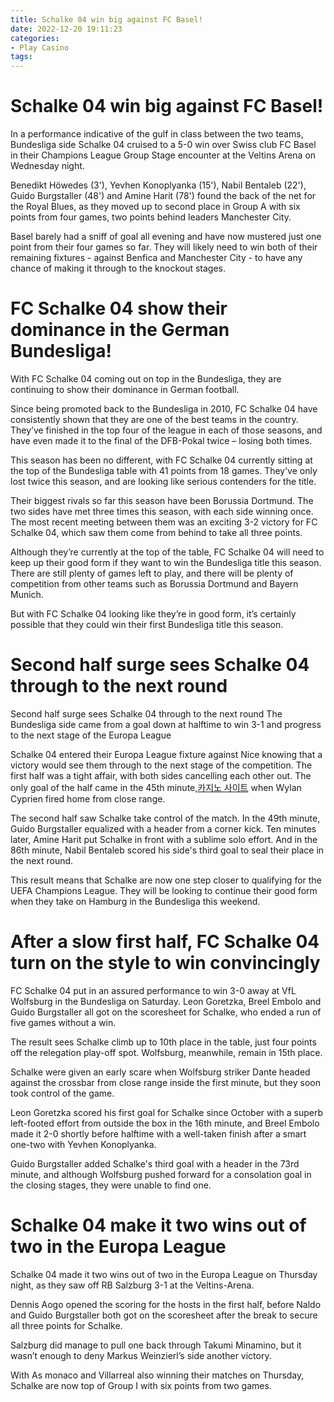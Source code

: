 ```yaml
---
title: Schalke 04 win big against FC Basel!
date: 2022-12-20 19:11:23
categories:
- Play Casino
tags:
---
```



#  Schalke 04 win big against FC Basel!

In a performance indicative of the gulf in class between the two teams, Bundesliga side Schalke 04 cruised to a 5-0 win over Swiss club FC Basel in their Champions League Group Stage encounter at the Veltins Arena on Wednesday night.

Benedikt Höwedes (3'), Yevhen Konoplyanka (15'), Nabil Bentaleb (22'), Guido Burgstaller (48') and Amine Harit (78') found the back of the net for the Royal Blues, as they moved up to second place in Group A with six points from four games, two points behind leaders Manchester City.

Basel barely had a sniff of goal all evening and have now mustered just one point from their four games so far. They will likely need to win both of their remaining fixtures - against Benfica and Manchester City - to have any chance of making it through to the knockout stages.

#  FC Schalke 04 show their dominance in the German Bundesliga!

With FC Schalke 04 coming out on top in the Bundesliga, they are continuing to show their dominance in German football.

Since being promoted back to the Bundesliga in 2010, FC Schalke 04 have consistently shown that they are one of the best teams in the country. They’ve finished in the top four of the league in each of those seasons, and have even made it to the final of the DFB-Pokal twice – losing both times.

This season has been no different, with FC Schalke 04 currently sitting at the top of the Bundesliga table with 41 points from 18 games. They’ve only lost twice this season, and are looking like serious contenders for the title.

Their biggest rivals so far this season have been Borussia Dortmund. The two sides have met three times this season, with each side winning once. The most recent meeting between them was an exciting 3-2 victory for FC Schalke 04, which saw them come from behind to take all three points.

Although they’re currently at the top of the table, FC Schalke 04 will need to keep up their good form if they want to win the Bundesliga title this season. There are still plenty of games left to play, and there will be plenty of competition from other teams such as Borussia Dortmund and Bayern Munich.

But with FC Schalke 04 looking like they’re in good form, it’s certainly possible that they could win their first Bundesliga title this season.

#  Second half surge sees Schalke 04 through to the next round

Second half surge sees Schalke 04 through to the next round
The Bundesliga side came from a goal down at halftime to win 3-1 and progress to the next stage of the Europa League

Schalke 04 entered their Europa League fixture against Nice knowing that a victory would see them through to the next stage of the competition. The first half was a tight affair, with both sides cancelling each other out. The only goal of the half came in the 45th minute,[카지노 사이트](https://choegocasino.com/) when Wylan Cyprien fired home from close range.

The second half saw Schalke take control of the match. In the 49th minute, Guido Burgstaller equalized with a header from a corner kick. Ten minutes later, Amine Harit put Schalke in front with a sublime solo effort. And in the 86th minute, Nabil Bentaleb scored his side's third goal to seal their place in the next round.

This result means that Schalke are now one step closer to qualifying for the UEFA Champions League. They will be looking to continue their good form when they take on Hamburg in the Bundesliga this weekend.

#   After a slow first half, FC Schalke 04 turn on the style to win convincingly

FC Schalke 04 put in an assured performance to win 3-0 away at VfL Wolfsburg in the Bundesliga on Saturday. Leon Goretzka, Breel Embolo and Guido Burgstaller all got on the scoresheet for Schalke, who ended a run of five games without a win.

The result sees Schalke climb up to 10th place in the table, just four points off the relegation play-off spot. Wolfsburg, meanwhile, remain in 15th place.

Schalke were given an early scare when Wolfsburg striker Dante headed against the crossbar from close range inside the first minute, but they soon took control of the game.

Leon Goretzka scored his first goal for Schalke since October with a superb left-footed effort from outside the box in the 16th minute, and Breel Embolo made it 2-0 shortly before halftime with a well-taken finish after a smart one-two with Yevhen Konoplyanka.

Guido Burgstaller added Schalke's third goal with a header in the 73rd minute, and although Wolfsburg pushed forward for a consolation goal in the closing stages, they were unable to find one.

#  Schalke 04 make it two wins out of two in the Europa League

Schalke 04 made it two wins out of two in the Europa League on Thursday night, as they saw off RB Salzburg 3-1 at the Veltins-Arena.

Dennis Aogo opened the scoring for the hosts in the first half, before Naldo and Guido Burgstaller both got on the scoresheet after the break to secure all three points for Schalke.

Salzburg did manage to pull one back through Takumi Minamino, but it wasn’t enough to deny Markus Weinzierl’s side another victory.

With As monaco and Villarreal also winning their matches on Thursday, Schalke are now top of Group I with six points from two games.